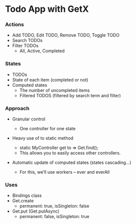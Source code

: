 # Todo App with GetX

### Actions
- Add TODO, Edit TODO, Remove TODO, Toggle TODO
- Search TODOs
- Filter TODOs
  - All, Active, Completed

### States
- TODOs
- State of each item (completed or not)
- Computed states
  - The number of uncompleted items
  - Filtered TODOS (filtered by search term and filter)

### Approach
- Granular control
  - One controller for one state

- Heavy use of to static method
  - static MyController get to => Get.find();
  - This allows you to easily access other controllers.

- Automatic update of computed states (states cascading...)
  - For this, we’ll use workers – ever and everAll

### Uses
- Bindings class
- Get.create
  - permanent: true, isSingleton: false
- Get.put (Get.putAsync)
  - permanent: false, isSingleton: true